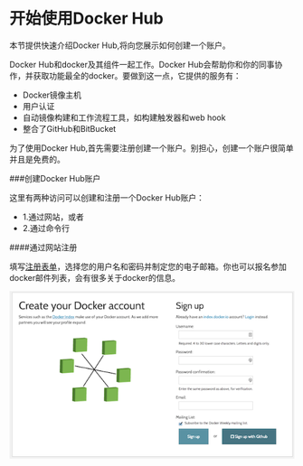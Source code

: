 开始使用Docker Hub
===

本节提供快速介绍Docker Hub,将向您展示如何创建一个账户。

Docker Hub和docker及其组件一起工作。Docker Hub会帮助你和你的同事协作，并获取功能最全的docker。要做到这一点，它提供的服务有：

- Docker镜像主机
- 用户认证
- 自动镜像构建和工作流程工具，如构建触发器和web hook
- 整合了GitHub和BitBucket

为了使用Docker Hub,首先需要注册创建一个账户。别担心，创建一个账户很简单并且是免费的。

###创建Docker Hub账户

这里有两种访问可以创建和注册一个Docker Hub账户：

- 1.通过网站，或者
- 2.通过命令行

####通过网站注册

填写[注册表单](https://hub.docker.com/account/signup/)，选择您的用户名和密码并制定您的电子邮箱。你也可以报名参加docker邮件列表，会有很多关于docker的信息。

![](../images/register-web.png)

	